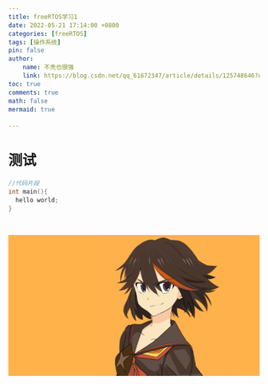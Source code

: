 ```yaml
---
title: freeRTOS学习1
date: 2022-05-21 17:14:00 +0800
categories: [freeRTOS]
tags: [操作系统]
pin: false
author: 
    name: 不秃也很强
    link: https://blog.csdn.net/qq_61672347/article/details/125748646?ops_request_misc=%257B%2522request%255Fid%2522%253A%2522170083331016800192299752%2522%252C%2522scm%2522%253A%252220140713.130102334..%2522%257D&request_id=170083331016800192299752&biz_id=0&utm_medium=distribute.pc_search_result.none-task-blog-2~all~top_positive~default-1-125748646-null-null.142^v96^control&utm_term=freeRTOS&spm=1018.2226.3001.4187
toc: true
comments: true
math: false
mermaid: true

---
```


# 测试

```c++
//代码片段
int main(){
  hello world;
}
```

    

![](https://raw.githubusercontent.com/CALL1CE/ImgStage/main/202205211713850.jpg)